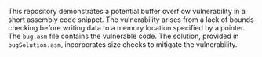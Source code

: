 This repository demonstrates a potential buffer overflow vulnerability in a short assembly code snippet. The vulnerability arises from a lack of bounds checking before writing data to a memory location specified by a pointer.  The `bug.asm` file contains the vulnerable code. The solution, provided in `bugSolution.asm`, incorporates size checks to mitigate the vulnerability.